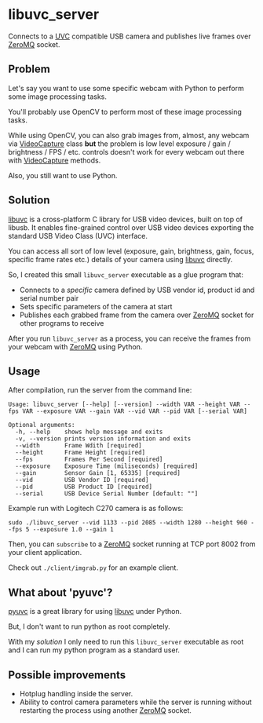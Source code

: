 # libuvc_server

Connects to a [UVC] compatible USB camera and publishes live frames over [ZeroMQ] socket.

## Problem

Let's say you want to use some specific webcam with Python to perform some image processing tasks.

You'll probably use OpenCV to perform most of these image processing tasks.

While using OpenCV, you can also grab images from, almost, any webcam via [VideoCapture] class **but** the problem is low level exposure / gain / brightness / FPS / etc. controls doesn't work for every webcam out there with [VideoCapture] methods.

Also, you still want to use Python.

## Solution

[libuvc] is a cross-platform C library for USB video devices, built on top of libusb. It enables fine-grained control over USB video devices exporting the standard USB Video Class (UVC) interface.

You can access all sort of low level (exposure, gain, brightness, gain, focus, specific frame rates etc.) details of your camera using [libuvc] directly.

So, I created this small `libuvc_server` executable as a glue program that:

* Connects to a *specific* camera defined by USB vendor id, product id and serial number pair
* Sets specific parameters of the camera at start
* Publishes each grabbed frame from the camera over [ZeroMQ] socket for other programs to receive

After you run `libuvc_server` as a process, you can receive the frames from your webcam with [ZeroMQ] using Python.

## Usage

After compilation, run the server from the command line:

	Usage: libuvc_server [--help] [--version] --width VAR --height VAR --fps VAR --exposure VAR --gain VAR --vid VAR --pid VAR [--serial VAR]

	Optional arguments:
	  -h, --help    shows help message and exits
	  -v, --version prints version information and exits
	  --width       Frame Wdith [required]
	  --height      Frame Height [required]
	  --fps         Frames Per Second [required]
	  --exposure    Exposure Time (miliseconds) [required]
	  --gain        Sensor Gain [1, 65335] [required]
	  --vid         USB Vendor ID [required]
	  --pid         USB Product ID [required]
	  --serial      USB Device Serial Number [default: ""]

Example run with Logitech C270 camera is as follows:

	sudo ./libuvc_server --vid 1133 --pid 2085 --width 1280 --height 960 --fps 5 --exposure 1.0 --gain 1

Then, you can `subscribe` to a [ZeroMQ] socket running at TCP port 8002 from your client application.

Check out `./client/imgrab.py` for an example client.

## What about 'pyuvc'?

[pyuvc] is a great library for using [libuvc] under Python.

But, I don't want to run python as root completely.

With my *solution* I only need to run this `libuvc_server` executable as root and I can run my python program as a standard user.

## Possible improvements

* Hotplug handling inside the server.
* Ability to control camera parameters while the server is running without restarting the process using another [ZeroMQ] socket.

[UVC]: https://en.wikipedia.org/wiki/USB_video_device_class
[ZeroMQ]: https://zeromq.org/
[VideoCapture]: https://docs.opencv.org/4.x/d8/dfe/classcv_1_1VideoCapture.html
[libuvc]: https://github.com/libuvc/libuvc
[pyuvc]: https://github.com/pupil-labs/pyuvc
